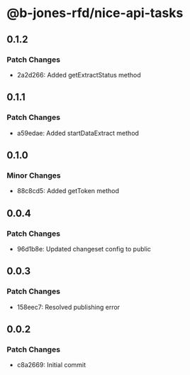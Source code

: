 # @b-jones-rfd/nice-api-tasks

## 0.1.2

### Patch Changes

- 2a2d266: Added getExtractStatus method

## 0.1.1

### Patch Changes

- a59edae: Added startDataExtract method

## 0.1.0

### Minor Changes

- 88c8cd5: Added getToken method

## 0.0.4

### Patch Changes

- 96d1b8e: Updated changeset config to public

## 0.0.3

### Patch Changes

- 158eec7: Resolved publishing error

## 0.0.2

### Patch Changes

- c8a2669: Initial commit
